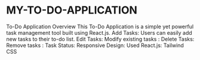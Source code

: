 # MY-TO-DO-APPLICATION
To-Do Application Overview This To-Do Application is a simple yet powerful task management tool built using React.js. Add Tasks: Users can easily add new tasks to their to-do list. Edit Tasks: Modify existing tasks : Delete Tasks: Remove tasks : Task Status:  Responsive Design:  Used React.js:  Tailwind CSS
